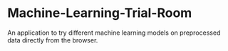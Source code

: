 # Machine-Learning-Trial-Room
An application to try different machine learning models on preprocessed data directly from the browser.
